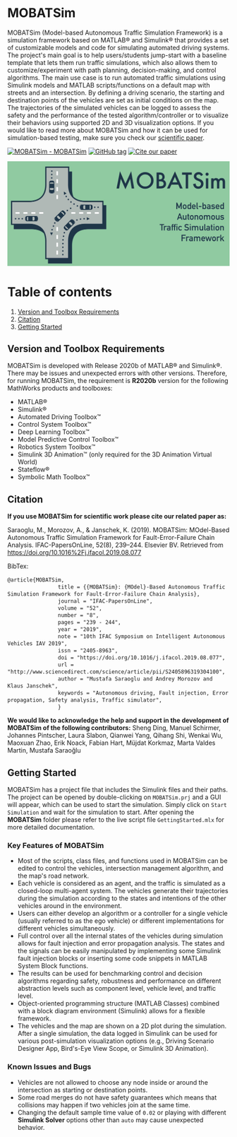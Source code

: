# **MOBATSim**

MOBATSim (Model-based Autonomous Traffic Simulation Framework) is a simulation framework based on MATLAB® and Simulink® that provides a set of customizable models and code for simulating automated driving systems. The project's main goal is to help users/students jump-start with a baseline template that lets them run traffic simulations, which also allows them to customize/experiment with path planning, decision-making, and control algorithms. The main use case is to run automated traffic simulations using Simulink models and MATLAB scripts/functions on a default map with streets and an intersection. By defining a driving scenario, the starting and destination points of the vehicles are set as initial conditions on the map. The trajectories of the simulated vehicles can be logged to assess the safety and the performance of the tested algorithm/controller or to visualize their behaviors using supported 2D and 3D visualization options. If you would like to read more about MOBATSim and how it can be used for simulation-based testing, make sure you check our [scientific paper](https://www.sciencedirect.com/science/article/pii/S2405896319304100).


[![MOBATSim - MOBATSim](https://img.shields.io/static/v1?label=MOBATSim&message=MOBATSim&color=96D1AA&logo=github)](https://github.com/MOBATSim/MOBATSim)
[![GitHub tag](https://img.shields.io/github/tag/MOBATSim/MOBATSim?include_prereleases=&sort=semver&color=96D1AA)](https://github.com/MOBATSim/MOBATSim/releases/)
[![Cite our paper](https://img.shields.io/badge/Cite%20our%20paper-BibTex-blueviolet)](#citation)


<img src="img/logo_big.jpg" alt="Combined Image" />

# Table of contents
1. [Version and Toolbox Requirements](#VersionRequirements)
2. [Citation](#citation)
3. [Getting Started](#gettingstarted)


<a name="VersionRequirements"></a>

## **Version and Toolbox Requirements** 

MOBATSim is developed with Release 2020b of MATLAB® and Simulink®. There may be issues and unexpected errors with other versions. Therefore, for running MOBATSim, the requirement is **R2020b** version for the following MathWorks products and toolboxes:

* MATLAB®
* Simulink®
* Automated Driving Toolbox™
* Control System Toolbox™
* Deep Learning Toolbox™
* Model Predictive Control Toolbox™
* Robotics System Toolbox™
* Simulink 3D Animation™ (only required for the 3D Animation Virtual World)
* Stateflow®
* Symbolic Math Toolbox™


<a name="citation"></a>
## Citation

**If you use MOBATSim for scientific work please cite our related paper as:**

Saraoglu, M., Morozov, A., & Janschek, K. (2019). MOBATSim: MOdel-Based Autonomous Traffic Simulation Framework for Fault-Error-Failure Chain Analysis. IFAC-PapersOnLine, 52(8), 239–244. Elsevier BV. Retrieved from https://doi.org/10.1016%2Fj.ifacol.2019.08.077

BibTex:
```
@article{MOBATSim,
                title = {{MOBATSim}: {MOdel}-Based Autonomous Traffic Simulation Framework for Fault-Error-Failure Chain Analysis},
                journal = "IFAC-PapersOnLine",
                volume = "52",
                number = "8",
                pages = "239 - 244",
                year = "2019",
                note = "10th IFAC Symposium on Intelligent Autonomous Vehicles IAV 2019",
                issn = "2405-8963",
                doi = "https://doi.org/10.1016/j.ifacol.2019.08.077",
                url = "http://www.sciencedirect.com/science/article/pii/S2405896319304100",
                author = "Mustafa Saraoglu and Andrey Morozov and Klaus Janschek",
                keywords = "Autonomous driving, Fault injection, Error propagation, Safety analysis, Traffic simulator",
                }
```
<a name="contribution"></a>


**We would like to acknowledge the help and support in the development of MOBATSim of the following contributors:** Sheng Ding, Manuel Schirmer, Johannes Pintscher, Laura Slabon, Qianwei Yang, Qihang Shi, Wenkai Wu, Maoxuan Zhao, Erik Noack, Fabian Hart, Müjdat Korkmaz, Marta Valdes Martin, Mustafa Saraoğlu


<a name="gettingstarted"></a>
## Getting Started

MOBATSim has a project file that includes the Simulink files and their paths. The project can be opened by double-clicking on `MOBATSim.prj` and a GUI will appear, which can be used to start the simulation. Simply click on `Start Simulation` and wait for the simulation to start.
After opening the **MOBATSim** folder please refer to the live script file `GettingStarted.mlx` for more detailed documentation.

### **Key Features of MOBATSim** 

* Most of the scripts, class files, and functions used in MOBATSim can be edited to control the vehicles, intersection management algorithm, and the map's road network.
* Each vehicle is considered as an agent, and the traffic is simulated as a closed-loop multi-agent system. The vehicles generate their trajectories during the simulation according to the states and intentions of the other vehicles around in the environment.
* Users can either develop an algorithm or a controller for a single vehicle (usually referred to as the ego vehicle) or different implementations for different vehicles simultaneously.
* Full control over all the internal states of the vehicles during simulation allows for fault injection and error propagation analysis. The states and the signals can be easily manipulated by implementing some Simulink fault injection blocks or inserting some code snippets in MATLAB System Block functions.
* The results can be used for benchmarking control and decision algorithms regarding safety, robustness and performance on different abstraction levels such as component level, vehicle level, and traffic level.
* Object-oriented programming structure (MATLAB Classes) combined with a block diagram environment (Simulink) allows for a flexible framework.
* The vehicles and the map are shown on a 2D plot during the simulation. After a single simulation, the data logged in Simulink can be used for various post-simulation visualization options (e.g., Driving Scenario Designer App, Bird's-Eye View Scope, or Simulink 3D Animation).

### Known Issues and Bugs

* Vehicles are not allowed to choose any node inside or around the intersection as starting or destination points.
* Some road merges do not have safety guarantees which means that collisions may happen if two vehicles join at the same time.
* Changing the default sample time value of `0.02` or playing with different **Simulink Solver** options other than `auto` may cause unexpected behavior.
